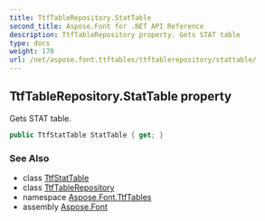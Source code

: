 ```yaml
---
title: TtfTableRepository.StatTable
second_title: Aspose.Font for .NET API Reference
description: TtfTableRepository property. Gets STAT table
type: docs
weight: 170
url: /net/aspose.font.ttftables/ttftablerepository/stattable/
---
```

## TtfTableRepository.StatTable property

Gets STAT table.

```csharp
public TtfStatTable StatTable { get; }
```

### See Also

* class [TtfStatTable](../../ttfstattable/)
* class [TtfTableRepository](../)
* namespace [Aspose.Font.TtfTables](../../../aspose.font.ttftables/)
* assembly [Aspose.Font](../../../)


